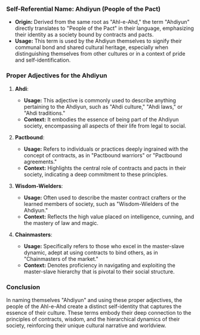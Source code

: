 ### Self-Referential Name: Ahdiyun (People of the Pact)

- **Origin:** Derived from the same root as "Ahl-e-Ahd," the term "Ahdiyun" directly translates to "People of the Pact" in their language, emphasizing their identity as a society bound by contracts and pacts.
- **Usage:** This term is used by the Ahdiyun themselves to signify their communal bond and shared cultural heritage, especially when distinguishing themselves from other cultures or in a context of pride and self-identification.

### Proper Adjectives for the Ahdiyun

1. **Ahdi**: 
   - **Usage:** This adjective is commonly used to describe anything pertaining to the Ahdiyun, such as "Ahdi culture," "Ahdi laws," or "Ahdi traditions."
   - **Context:** It embodies the essence of being part of the Ahdiyun society, encompassing all aspects of their life from legal to social.

2. **Pactbound**: 
   - **Usage:** Refers to individuals or practices deeply ingrained with the concept of contracts, as in "Pactbound warriors" or "Pactbound agreements."
   - **Context:** Highlights the central role of contracts and pacts in their society, indicating a deep commitment to these principles.

3. **Wisdom-Wielders**: 
   - **Usage:** Often used to describe the master contract crafters or the learned members of society, such as "Wisdom-Wielders of the Ahdiyun."
   - **Context:** Reflects the high value placed on intelligence, cunning, and the mastery of law and magic.

4. **Chainmasters**: 
   - **Usage:** Specifically refers to those who excel in the master-slave dynamic, adept at using contracts to bind others, as in "Chainmasters of the market."
   - **Context:** Denotes proficiency in navigating and exploiting the master-slave hierarchy that is pivotal to their social structure.

### Conclusion

In naming themselves "Ahdiyun" and using these proper adjectives, the people of the Ahl-e-Ahd create a distinct self-identity that captures the essence of their culture. These terms embody their deep connection to the principles of contracts, wisdom, and the hierarchical dynamics of their society, reinforcing their unique cultural narrative and worldview.